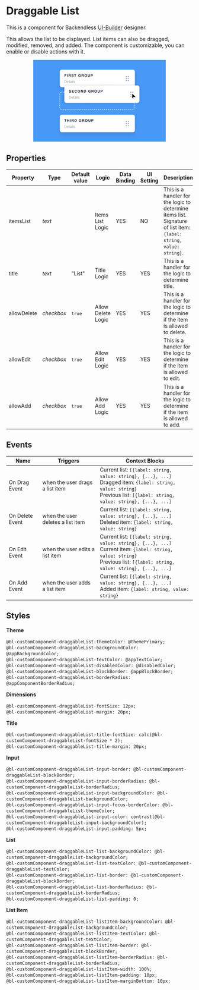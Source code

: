 # Draggable List

This is a component for Backendless [UI-Builder](https://backendless.com/developers/#ui-builder) designer.

This allows the list to be displayed. List items can also be dragged, modified, removed, and added.
The component is customizable, you can enable or disable actions with it.

<p align="center">
  <img alt="main thumbnail" height="220" src="./thumbnail.png" width="358"/>
</p>

## Properties

| Property    | Type       | Default value | Logic              | Data Binding | UI Setting | Description                                                                                                        |
|-------------|------------|---------------|--------------------|--------------|------------|--------------------------------------------------------------------------------------------------------------------|
| itemsList   | *text*     |               | Items List Logic   | YES          | NO         | This is a handler for the logic to determine items list. Signature of list item: `{label: string, value: string}`. |
| title       | *text*     | "List"        | Title Logic        | YES          | YES        | This is a handler for the logic to determine title.                                                                |
| allowDelete | *checkbox* | `true`        | Allow Delete Logic | YES          | YES        | This is a handler for the logic to determine if the item is allowed to delete.                                     |
| allowEdit   | *checkbox* | `true`        | Allow Edit Logic   | YES          | YES        | This is a handler for the logic to determine if the item is allowed to edit.                                       |
| allowAdd    | *checkbox* | `true`        | Allow Add Logic    | YES          | YES        | This is a handler for the logic to determine if the item is allowed to add.                                        |

## Events

| Name            | Triggers                          | Context Blocks                                                                                                                                                                        |
|-----------------|-----------------------------------|---------------------------------------------------------------------------------------------------------------------------------------------------------------------------------------|
| On Drag Event   | when the user drags a list item   | Current list: `[{label: string, value: string}, {...}, ...]` <br/> Dragged item: `{label: string, value: string}` <br/>Previous list: `[{label: string, value: string}, {...}, ...]`  |
| On Delete Event | when the user deletes a list item | Current list: `[{label: string, value: string}, {...}, ...]` <br/> Deleted item: `{label: string, value: string}`                                                                     |
| On Edit Event   | when the user edits a list item   | Current list: `[{label: string, value: string}, {...}, ...]` <br/> Current item: `{label: string, value: string}` <br/> Previous list: `[{label: string, value: string}, {...}, ...]` |
| On Add Event    | when the user adds a list item    | Current list: `[{label: string, value: string}, {...}, ...]` <br/> Added item: `{label: string, value: string}`                                                                       |

## Styles

**Theme**
````
@bl-customComponent-draggableList-themeColor: @themePrimary;
@bl-customComponent-draggableList-backgroundColor: @appBackgroundColor;
@bl-customComponent-draggableList-textColor: @appTextColor;
@bl-customComponent-draggableList-disabledColor: @disabledColor;
@bl-customComponent-draggableList-blockBorder: @appBlockBorder;
@bl-customComponent-draggableList-borderRadius: @appComponentBorderRadius;
````

**Dimensions**
````
@bl-customComponent-draggableList-fontSize: 12px;
@bl-customComponent-draggableList-margin: 20px;
````

**Title**
````
@bl-customComponent-draggableList-title-fontSize: calc(@bl-customComponent-draggableList-fontSize * 2);
@bl-customComponent-draggableList-title-margin: 20px;
````

**Input**
````
@bl-customComponent-draggableList-input-border: @bl-customComponent-draggableList-blockBorder;
@bl-customComponent-draggableList-input-borderRadius: @bl-customComponent-draggableList-borderRadius;
@bl-customComponent-draggableList-input-backgroundColor: @bl-customComponent-draggableList-backgroundColor;
@bl-customComponent-draggableList-input-focus-borderColor: @bl-customComponent-draggableList-themeColor;
@bl-customComponent-draggableList-input-color: contrast(@bl-customComponent-draggableList-input-backgroundColor);
@bl-customComponent-draggableList-input-padding: 5px;
````

**List**
````
@bl-customComponent-draggableList-list-backgroundColor: @bl-customComponent-draggableList-backgroundColor;
@bl-customComponent-draggableList-list-textColor: @bl-customComponent-draggableList-textColor;
@bl-customComponent-draggableList-list-border: @bl-customComponent-draggableList-blockBorder;
@bl-customComponent-draggableList-list-borderRadius: @bl-customComponent-draggableList-borderRadius;
@bl-customComponent-draggableList-list-padding: 0;
````

**List Item**
````
@bl-customComponent-draggableList-listItem-backgroundColor: @bl-customComponent-draggableList-backgroundColor;
@bl-customComponent-draggableList-listItem-textColor: @bl-customComponent-draggableList-textColor;
@bl-customComponent-draggableList-listItem-border: @bl-customComponent-draggableList-blockBorder;
@bl-customComponent-draggableList-listItem-borderRadius: @bl-customComponent-draggableList-borderRadius;
@bl-customComponent-draggableList-listItem-width: 100%;
@bl-customComponent-draggableList-listItem-padding: 10px;
@bl-customComponent-draggableList-listItem-marginBottom: 10px;
````
